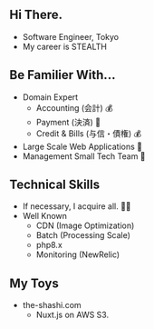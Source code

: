 ## Hi There.

 - Software Engineer, Tokyo
 - My career is STEALTH

## Be Familier With...

 - Domain Expert
    - Accounting (会計) 💰
    - Payment (決済) 💸
    - Credit & Bills (与信・債権) 💰
 - Large Scale Web Applications 📱
 - Management Small Tech Team 🐬

## Technical Skills

 - If necessary, I acquire all. 🧑‍💻
 - Well Known
    - CDN (Image Optimization)
    - Batch (Processing Scale)
    - php8.x
    - Monitoring (NewRelic)

## My Toys

 - the-shashi.com
   - Nuxt.js on AWS S3.

